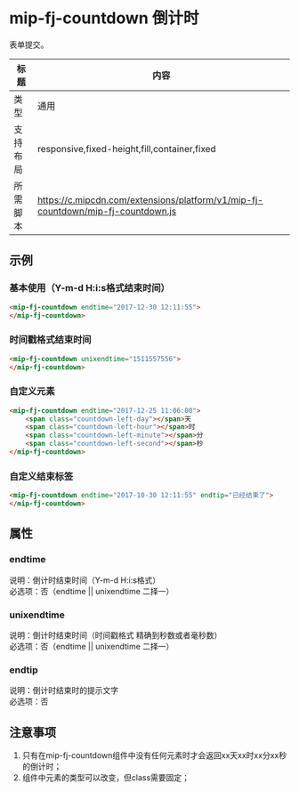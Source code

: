 # mip-fj-countdown 倒计时

表单提交。

标题|内容
----|----
类型|通用
支持布局|responsive,fixed-height,fill,container,fixed
所需脚本|https://c.mipcdn.com/extensions/platform/v1/mip-fj-countdown/mip-fj-countdown.js

## 示例

### 基本使用（Y-m-d H:i:s格式结束时间）

```html
<mip-fj-countdown endtime="2017-12-30 12:11:55">
</mip-fj-countdown>
```

### 时间戳格式结束时间

```html
<mip-fj-countdown unixendtime="1511557556">
</mip-fj-countdown>
```

### 自定义元素

```html
<mip-fj-countdown endtime="2017-12-25 11:06:00">
    <span class="countdown-left-day"></span>天
    <span class="countdown-left-hour"></span>时
    <span class="countdown-left-minute"></span>分
    <span class="countdown-left-second"></span>秒
</mip-fj-countdown>
```

### 自定义结束标签

```html
<mip-fj-countdown endtime="2017-10-30 12:11:55" endtip="已经结束了">
</mip-fj-countdown>
```

## 属性

### endtime

说明：倒计时结束时间（Y-m-d H:i:s格式）  
必选项：否（endtime || unixendtime 二择一）  

### unixendtime

说明：倒计时结束时间（时间戳格式 精确到秒数或者毫秒数）  
必选项：否（endtime || unixendtime 二择一）  

### endtip

说明：倒计时结束时的提示文字  
必选项：否

## 注意事项

1. 只有在mip-fj-countdown组件中没有任何元素时才会返回xx天xx时xx分xx秒的倒计时；
2. 组件中元素的类型可以改变，但class需要固定；
